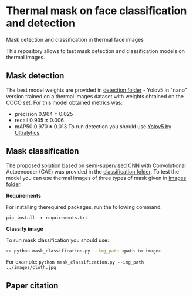 # Thermal mask on face classification and detection
Mask detection and classification in thermal face images




This repository allows to test mask detection and classification models on thermal images.


## Mask detection
The best model weights are provided in [detection folder](https://github.com/natkowalczyk/thermal-mask-classification-and-detection/tree/main/detection) - Yolov5 in "nano" version trained on a thermal images dataset with weights obtained on the COCO set. For this model obtained metrics was:
- precision 0.964 ± 0.025
- recall    0.935 ± 0.006 
- mAP50     0.970 ± 0.013
To run detection you should use [Yolov5 by Ultralytics](https://github.com/ultralytics/yolov5).

## Mask classification
The proposed solution based on semi-supervised CNN with Convolutional Autoencoder (CAE) was provided in the [classification folder](https://github.com/natkowalczyk/thermal-mask-classification-and-detection/tree/main/classification). To test the model you can use thermal images of three types of mask given in [images folder](https://github.com/natkowalczyk/thermal-mask-classification-and-detection/tree/main/images).

**Requirements**

For installing therequired packages, run the following command:

```
pip install -r requirements.txt
```

**Classify image**

To run mask classification you should use:
```bash
>> python mask_classification.py --img_path <path to image>
```

For example:
`python mask_classification.py --img_path ../images/cloth.jpg`

## Paper citation

